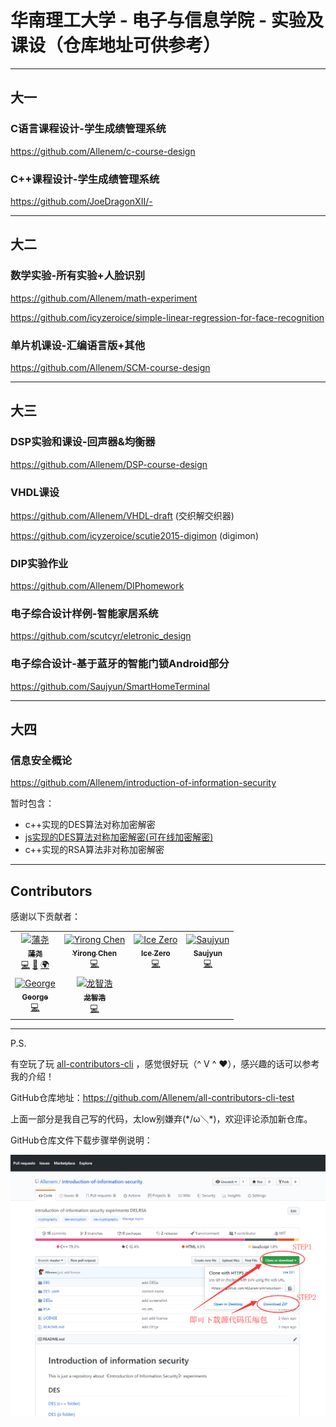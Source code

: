# 华南理工大学 - 电子与信息学院 - 实验及课设（仓库地址可供参考）

* * *

## 大一

### C语言课程设计-学生成绩管理系统

https://github.com/Allenem/c-course-design

### C++课程设计-学生成绩管理系统

https://github.com/JoeDragonXII/-

* * *

## 大二

### 数学实验-所有实验+人脸识别

https://github.com/Allenem/math-experiment

https://github.com/icyzeroice/simple-linear-regression-for-face-recognition

### 单片机课设-汇编语言版+其他

https://github.com/Allenem/SCM-course-design

* * *

## 大三

### DSP实验和课设-回声器&均衡器

https://github.com/Allenem/DSP-course-design

### VHDL课设

https://github.com/Allenem/VHDL-draft (交织解交织器)

https://github.com/icyzeroice/scutie2015-digimon (digimon)

### DIP实验作业

https://github.com/Allenem/DIPhomework

### 电子综合设计样例-智能家居系统

https://github.com/scutcyr/eletronic_design

### 电子综合设计-基于蓝牙的智能门锁Android部分

https://github.com/Saujyun/SmartHomeTerminal

* * * 

## 大四

### 信息安全概论

https://github.com/Allenem/introduction-of-information-security

暂时包含：
- c++实现的DES算法对称加密解密
- [js实现的DES算法对称加密解密(可在线加密解密)](https://Allenem.github.io/introduction-of-information-security/DESjs)
- c++实现的RSA算法非对称加密解密

* * *

## Contributors

感谢以下贡献者：

<!-- ALL-CONTRIBUTORS-LIST:START - Do not remove or modify this section -->
<!-- prettier-ignore-start -->
<!-- markdownlint-disable -->
<table>
  <tr>
    <td align="center"><a href="https://github.com/Allenem"><img src="https://avatars1.githubusercontent.com/u/33366355?v=4" width="100px;" alt="蒲尧"/><br /><sub><b>蒲尧</b></sub></a><br /><a href="https://github.com/Allenem/all-contributors-cli-test/commits?author=Allenem" title="Code">💻</a> <a href="https://github.com/Allenem/all-contributors-cli-test/commits?author=Allenem" title="Documentation">📖</a> <a href="#translation-Allenem" title="Translation">🌍</a></td>
    <td align="center"><a href="http://yirongchen.com/"><img src="https://avatars3.githubusercontent.com/u/45977848?v=4" width="100px;" alt="Yirong Chen"/><br /><sub><b>Yirong Chen</b></sub></a><br /><a href="https://github.com/Allenem/all-contributors-cli-test/commits?author=scutcyr" title="Code">💻</a></td>
    <td align="center"><a href="https://gitee.com/icyzeroice"><img src="https://avatars2.githubusercontent.com/u/17965578?v=4" width="100px;" alt="Ice Zero"/><br /><sub><b>Ice Zero</b></sub></a><br /><a href="https://github.com/Allenem/all-contributors-cli-test/commits?author=icyzeroice" title="Code">💻</a></td>
    <td align="center"><a href="https://github.com/Saujyun"><img src="https://avatars3.githubusercontent.com/u/30119369?v=4" width="100px;" alt="Saujyun"/><br /><sub><b>Saujyun</b></sub></a><br /><a href="https://github.com/Allenem/all-contributors-cli-test/commits?author=Saujyun" title="Code">💻</a></td>
  </tr>
  <tr>
    <td align="center"><a href="https://github.com/Mi-Hang"><img src="https://avatars2.githubusercontent.com/u/28539606?v=4" width="100px;" alt="George"/><br /><sub><b>George</b></sub></a><br /><a href="https://github.com/Allenem/all-contributors-cli-test/commits?author=Mi-Hang" title="Code">💻</a></td>
    <td align="center"><a href="https://github.com/JoeDragonXII"><img src="https://avatars1.githubusercontent.com/u/44341833?v=4" width="100px;" alt="龙智浩"/><br /><sub><b>龙智浩</b></sub></a><br /><a href="https://github.com/Allenem/all-contributors-cli-test/commits?author=JoeDragonXII" title="Code">💻</a></td>
  </tr>
</table>

<!-- markdownlint-enable -->
<!-- prettier-ignore-end -->
<!-- ALL-CONTRIBUTORS-LIST:END -->

* * *

P.S.

有空玩了玩 [all-contributors-cli](https://allcontributors.org/) ，感觉很好玩（^ V ^ &hearts;），感兴趣的话可以参考我的介绍！

GitHub仓库地址：https://github.com/Allenem/all-contributors-cli-test

上面一部分是我自己写的代码，太low别嫌弃(\*/ω＼*)，欢迎评论添加新仓库。

GitHub仓库文件下载步骤举例说明：

![GitHub仓库文件下载步骤举例说明](../img/课设/guide.png)
